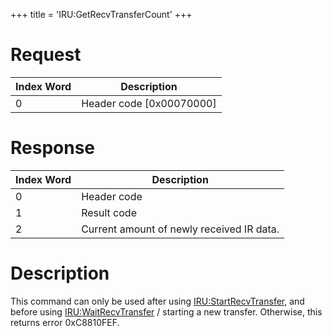+++
title = 'IRU:GetRecvTransferCount'
+++

# Request

| Index Word | Description                |
|------------|----------------------------|
| 0          | Header code \[0x00070000\] |

# Response

| Index Word | Description                               |
|------------|-------------------------------------------|
| 0          | Header code                               |
| 1          | Result code                               |
| 2          | Current amount of newly received IR data. |

# Description

This command can only be used after using
[IRU:StartRecvTransfer](IRU:StartRecvTransfer "wikilink"), and before
using [IRU:WaitRecvTransfer](IRU:WaitRecvTransfer "wikilink") / starting
a new transfer. Otherwise, this returns error 0xC8810FEF.
